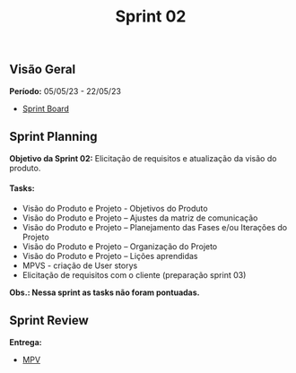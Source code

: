 <h1 align="center"><b>Sprint 02</b></h1>

<br>

## Visão Geral

**Período:** 05/05/23 - 22/05/23 <br>

- [Sprint Board](https://talesrodriguesgoncalves98.atlassian.net/jira/software/projects/SOS/boards/1/reports/burnup)

## Sprint Planning

**Objetivo da Sprint 02:** Elicitação de requisitos e atualização da visão do produto.

#### Tasks:

- Visão do Produto e Projeto - Objetivos do Produto
- Visão do Produto e Projeto – Ajustes da matriz de comunicação
- Visão do Produto e Projeto – Planejamento das Fases e/ou Iterações do Projeto
- Visão do Produto e Projeto – Organização do Projeto
- Visão do Produto e Projeto – Lições aprendidas
- MPVS - criação de User storys
- Elicitação de requisitos com o cliente (preparação sprint 03)

**Obs.: Nessa sprint as tasks não foram pontuadas.**

## Sprint Review

**Entrega:**

- [MPV](https://miro.com/app/board/uXjVMGa6LmY=/)
